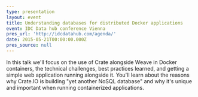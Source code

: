 ```yaml
---
type: presentation
layout: event
title: Understanding databases for distributed Docker applications
event: IDC Data hub conference Vienna
pres_url: 'http://idcdatahub.com/agenda/'
date: 2015-05-21T00:00:00.000Z
pres_source: null
---
```


In this talk we'll focus on the use of Crate alongside Weave in Docker containers, the technical challenges, best practices learned, and getting a simple web application running alongside it. You'll learn about the reasons why Crate.IO is building "yet another NoSQL database" and why it's unique and important when running containerized applications.
